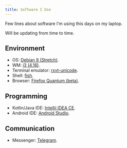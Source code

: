 ```yaml
---
title: Software I Use
---
```


Few lines about software I'm using this days on my laptop.

Will be updating from time to time.

<!-- __cut -->

## Environment

  - OS: [Debian 9 (Stretch)](https://wiki.debian.org/DebianStretch).
  - WM: [i3 (4.16)](https://i3wm.org/).
  - Terminal emulator: [rxvt-unicode](http://software.schmorp.de/pkg/rxvt-unicode.html).
  - Shell: [fish](https://fishshell.com/).
  - Browser: [Firefox Quantum (beta)](https://www.mozilla.org/firefox/).

## Programming

  - Kotlin/Java IDE: [Intellij IDEA CE](https://www.jetbrains.com/idea/).
  - Android IDE: [Android Studio](https://developer.android.com/studio).

## Communication

  - Messenger: [Telegram](https://telegram.org/).
